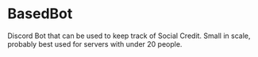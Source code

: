 # BasedBot
 Discord Bot that can be used to keep track of Social Credit. Small in scale, probably best used for servers with under 20 people.
